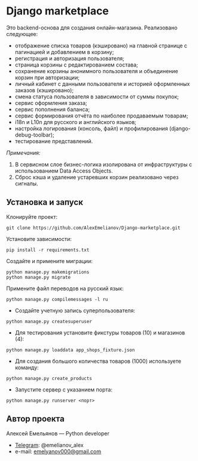 # Django marketplace
Это backend-основа для создания онлайн-магазина. Реализовано следующее:
- отображение списка товаров (кэшировано) на главной странице с пагинацией и добавлением в корзину;
- регистрация и авторизация пользователя;
- страница корзины с редактированием состава;
- сохранение корзины анонимного пользователя и объединение корзин при авторизации;
- личный кабинет с данными пользователя и историей оформленных заказов (кэшировано);
- смена статуса пользователя в зависимости от суммы покупок;
- сервис оформления заказа;
- сервис пополнения баланса;
- сервис формирования отчёта по наиболее продаваемым товарам;
- i18n и L10n для русского и английского языков;
- настройка логирования (консоль, файл) и профилирования (django-debug-toolbar);
- тестирование представлений.

*Примечания:*
1) В сервисном слое бизнес-логика изолирована от инфраструктуры с использованием Data Access Objects.
2) Сброс кэша и удаление устаревших корзин реализовано через сигналы.

## Установка и запуск
Клонируйте проект:
```
git clone https://github.com/AlexEmelianov/Django-marketplace.git
```
Установите зависимости:
```
pip install -r requirements.txt
```
Создайте и примените миграции:
```
python manage.py makemigrations
python manage.py migrate
```
Примените файл переводов на русский язык:
```
python manage.py compilemessages -l ru
```
- Создайте учетную запись суперпользователя:
```
python manage.py createsuperuser
```
- Для тестирования установите фикстуры товаров (10) и магазинов (4):
```
python manage.py loaddata app_shops_fixture.json
```
- Для создания большого количества товаров (1000) используете команду:
```
python manage.py create_products
``` 
- Запустите сервер с указанием порта:
```
python manage.py runserver <порт>
```

## Автор проекта
Алексей Емельянов — Python developer
- [Telegram](https://web.telegram.org/k/): @emelianov_alex
- e-mail: emelyanov000@gmail.com